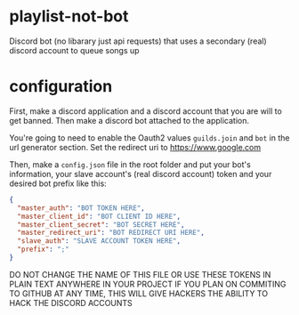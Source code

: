 # playlist-not-bot

Discord bot (no libarary just api requests) that uses a secondary (real) discord account to queue songs up

# configuration

First, make a discord application and a discord account that you are will to get banned. Then make a discord bot attached to the application.

You're going to need to enable the Oauth2 values `guilds.join` and `bot` in the url generator section. Set the redirect uri to https://www.google.com

Then, make a `config.json` file in the root folder and put your bot's information, your slave account's (real discord account) token and your desired bot prefix like this:

```json
{
  "master_auth": "BOT TOKEN HERE",
  "master_client_id": "BOT CLIENT ID HERE",
  "master_client_secret": "BOT SECRET HERE",
  "master_redirect_uri": "BOT REDIRECT URI HERE",
  "slave_auth": "SLAVE ACCOUNT TOKEN HERE",
  "prefix": ";"
}
```

DO NOT CHANGE THE NAME OF THIS FILE OR USE THESE TOKENS IN PLAIN TEXT ANYWHERE IN YOUR PROJECT IF YOU PLAN ON COMMITING TO GITHUB AT ANY TIME, THIS WILL GIVE HACKERS THE ABILITY TO HACK THE DISCORD ACCOUNTS
